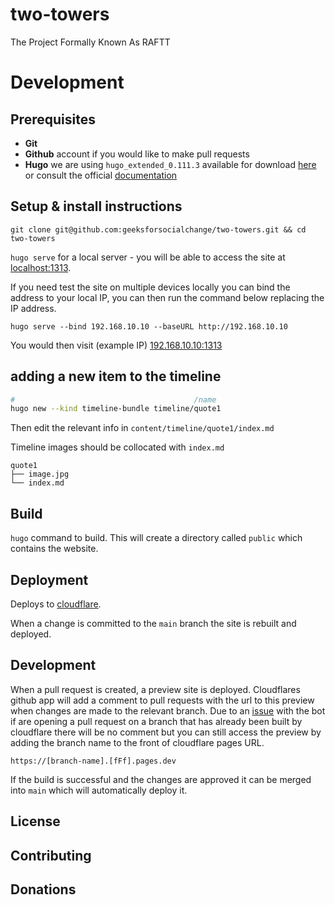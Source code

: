 # two-towers
The Project Formally Known As RAFTT

# Development

## Prerequisites

- **Git**
- **Github** account if you would like to make pull requests
- **Hugo** we are using `hugo_extended_0.111.3` available for download [here](https://github.com/gohugoio/hugo/releases/tag/v0.111.3) or consult the official [documentation](https://gohugo.io/getting-started/installing/)

## Setup & install instructions

`git clone git@github.com:geeksforsocialchange/two-towers.git && cd two-towers`

`hugo serve` for a local server - you will be able to access the site at [localhost:1313](http://localhost:1313/).

If you need test the site on multiple devices locally you can bind the address to your local IP, you can then run the command below replacing the IP address.

`hugo serve --bind 192.168.10.10 --baseURL http://192.168.10.10`

You would then visit (example IP) [192.168.10.10:1313](http://192.168.10.10:1313)

## adding a new item to the timeline

```sh
#                                        /name 
hugo new --kind timeline-bundle timeline/quote1
```

Then edit the relevant info in `content/timeline/quote1/index.md`

Timeline images should be collocated with `index.md`

```
quote1
├── image.jpg
└── index.md
```


## Build

`hugo` command to build. This will create a directory called `public` which contains the website.

## Deployment

Deploys to [cloudflare]([fFf]).

When a change is committed to the `main` branch the site is rebuilt and deployed.

## Development

When a pull request is created, a preview site is deployed. Cloudflares github app will add a comment to pull requests with the url to this preview when changes are made to the relevant branch. Due to an [issue](https://community.cloudflare.com/t/pr-comment-only-made-if-additional-commits-pushed/398008) with the bot if are opening a pull request on a branch that has already been built by cloudflare there will be no comment but you can still access the preview by adding the branch name to the front of cloudflare pages URL.

`https://[branch-name].[fFf].pages.dev`

If the build is successful and the changes are approved it can be merged into `main` which will automatically deploy it.

## License

## Contributing

## Donations

